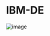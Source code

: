 # IBM-DE
![image](https://github.com/stuncers/IBM-DE/assets/91134687/8820eb0c-cbbb-4ade-8802-a6e1c4432ed7)
